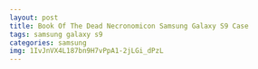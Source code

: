 ```yaml
---
layout: post
title: Book Of The Dead Necronomicon Samsung Galaxy S9 Case
tags: samsung galaxy s9
categories: samsung
img: 1IvJnVX4L187bn9H7vPpA1-2jLGi_dPzL
---
```

